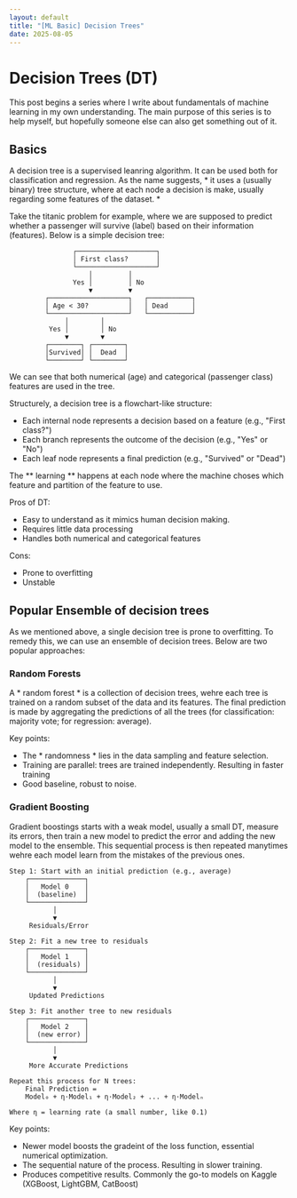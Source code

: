 ```yaml
---
layout: default
title: "[ML Basic] Decision Trees"
date: 2025-08-05
---
```


# Decision Trees (DT)
This post begins a series where I write about fundamentals of machine learning in my own understanding. The main purpose of this series is to help myself, but hopefully someone else can also get something out of it.

## Basics
A decision tree is a supervised leanring algorithm. It can be used both for classification and regression. As the name suggests, * it uses a (usually binary) tree structure, where at each node a decision is make, usually regarding some features of the dataset. * 

Take the titanic problem for example, where we are supposed to predict whether a passenger will survive (label) based on their information (features). Below is a simple decision tree: 

```
                ┌────────────────────┐
                │ First class?       │
                └────────────────────┘
                    │         │
                Yes │         │ No
                    ▼         ▼
         ┌────────────────────┐   ┌───────────┐
         │ Age < 30?          │   │ Dead      │
         └────────────────────┘   └───────────┘
              │        │
          Yes │        │ No
              ▼        ▼
         ┌────────┐ ┌────────┐
         │Survived│ │  Dead  │
         └────────┘ └────────┘
```

We can see that both numerical (age) and categorical (passenger class) features are used in the tree. 


Structurely, a decision tree is a flowchart-like structure: 

- Each internal node represents a decision based on a feature (e.g., "First class?")
- Each branch represents the outcome of the decision (e.g., "Yes" or "No")
- Each leaf node represents a final prediction (e.g., "Survived" or "Dead")

The ** learning ** happens at each node where the machine choses which feature and partition of the feature to use. 

Pros of DT:
- Easy to understand as it mimics human decision making.
- Requires little data processing
- Handles both numerical and categorical features

Cons:
- Prone to overfitting
- Unstable



## Popular Ensemble of decision trees
As we mentioned above, a single decision tree is prone to overfitting. To remedy this, we can use an ensemble of decision trees. Below are two popular approaches:

### Random Forests

A * random forest * is a collection of decision trees, wehre each tree is trained on a random subset of the data and its features. The final prediction is made by aggregating the predictions of all the trees (for classification: majority vote; for regression: average). 

Key points: 
- The * randomness * lies in the data sampling and feature selection.
- Training are parallel: trees are trained independently. Resulting in faster training
- Good baseline, robust to noise.

### Gradient Boosting

Gradient boostings starts with a weak model, usually a small DT, measure its errors, then train a new model to predict the error and adding the new model to the ensemble. This sequential process is then repeated manytimes wehre each model learn from the mistakes of the previous ones.

```
Step 1: Start with an initial prediction (e.g., average)
    ┌──────────────┐
    │   Model 0    │
    │  (baseline)  │
    └──────────────┘
           │
           ▼
     Residuals/Error

Step 2: Fit a new tree to residuals
    ┌──────────────┐
    │   Model 1    │
    │  (residuals) │
    └──────────────┘
           │
           ▼
     Updated Predictions

Step 3: Fit another tree to new residuals
    ┌──────────────┐
    │   Model 2    │
    │  (new error) │
    └──────────────┘
           │
           ▼
     More Accurate Predictions

Repeat this process for N trees:
    Final Prediction = 
    Model₀ + η·Model₁ + η·Model₂ + ... + η·Modelₙ

Where η = learning rate (a small number, like 0.1)
```


Key points:
- Newer model boosts the gradeint of the loss function, essential numerical optimization.
- The sequential nature of the process. Resulting in slower training.
- Produces competitive results. Commonly the go-to models on Kaggle (XGBoost, LightGBM, CatBoost)





